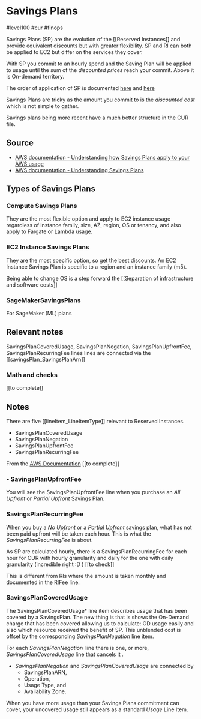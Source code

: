 # Savings Plans
#level100 #cur #finops 

Savings Plans (SP) are the evolution of the [[Reserved Instances]] and provide equivalent discounts but with greater flexibility. SP and RI can both be applied to EC2 but differ on the services they cover.

With SP you commit to an hourly spend and the Saving Plan will be applied to usage until the sum of the *discounted prices* reach your commit. Above it is On-demand territory. 

The order of application of SP is documented [here](https://docs.aws.amazon.com/savingsplans/latest/userguide/sp-applying.html)  and [here](https://docs.aws.amazon.com/cur/latest/userguide/cur-sp.html)

Savings Plans are tricky as the amount you commit to is  the *discounted cost* which is not simple to gather.  

Savings plans being more recent have a much better structure in the CUR file.

## Source
- [AWS documentation - Understanding how Savings Plans apply to your AWS usage](https://docs.aws.amazon.com/savingsplans/latest/userguide/sp-applying.html)
- [AWS documentation - Understanding Savings Plans](https://docs.aws.amazon.com/cur/latest/userguide/cur-sp.html)

## Types of Savings Plans
### Compute Savings Plans
They are the most flexible option and apply to EC2 instance usage regardless of instance family, size, AZ, region, OS or tenancy, and also apply to Fargate or Lambda usage.

### EC2 Instance Savings Plans
They are the most specific option, so get the best discounts. An EC2 Instance Savings Plan is specific to a region and an instance family (m5). 

Being able to change OS is a step forward the [[Separation of infrastructure and software costs]]

### SageMakerSavingsPlans
For SageMaker (ML) plans


## Relevant notes
SavingsPlanCoveredUsage, SavingsPlanNegation, SavingsPlanUpfrontFee, SavingsPlanRecurringFee lines lines are connected via the [[savingsPlan_SavingsPlanArn]]

### Math and checks
[[to complete]]

## Notes
There are five  [[lineItem_LineItemType]] relevant to Reserved Instances. 
- SavingsPlanCoveredUsage 
- SavingsPlanNegation
-  SavingsPlanUpfrontFee
-  SavingsPlanRecurringFee

From the [AWS Documentation](https://docs.aws.amazon.com/cur/latest/userguide/cur-sp.html) [[to complete]]

### -  SavingsPlanUpfrontFee
You will see the SavingsPlanUpfrontFee line when you purchase an *All Upfront* or *Partial Upfront* Savings Plan.

### SavingsPlanRecurringFee
When you buy a *No Upfront* or a *Partial Upfront* savings plan, what has not been paid upfront will be taken each hour. This is what the *SavingsPlanRecurringFee* is about. 

As SP are calculated hourly, there is a SavingsPlanRecurringFee for each hour for CUR with hourly granularity and daily for the one with daily granularity (incredible right :D ) [[to check]]

This is different from RIs where the amount is taken monthly and documented in the RIFee line.

### SavingsPlanCoveredUsage  
The SavingsPlanCoveredUsage* line item describes usage that has been covered by a SavingsPlan. The new thing is that is shows the On-Demand charge that has been covered allowing us to calculate: OD usage easily and also which resource received the benefit of SP. This unblended cost is offset by the corresponding *SavingsPlanNegation* line item.

For each  *SavingsPlanNegation*  liine there is one, or more, *SavingsPlanCoveredUsage* line that cancels it .

- *SavingsPlanNegation* and *SavingsPlanCoveredUsage* are connected by
	- SavingsPlanARN, 
	- Operation, 
	- Usage Type, and 
	- Availability Zone. 

When you have more usage than your Savings Plans commitment can cover, your uncovered usage still appears as a standard *Usage* Line Item.